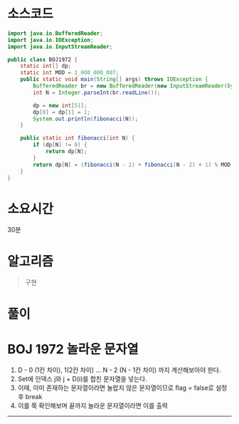 # 소스코드

```Java
import java.io.BufferedReader;
import java.io.IOException;
import java.io.InputStreamReader;

public class BOJ1972 {
    static int[] dp;
    static int MOD = 1_000_000_007;
    public static void main(String[] args) throws IOException {
        BufferedReader br = new BufferedReader(new InputStreamReader(System.in));
        int N = Integer.parseInt(br.readLine());

        dp = new int[51];
        dp[0] = dp[1] = 1;
        System.out.println(fibonacci(N));
    }

    public static int fibonacci(int N) {
        if (dp[N] != 0) {
            return dp[N];
        }
        return dp[N] = (fibonacci(N - 1) + fibonacci(N - 2) + 1) % MOD;
    }
}

```

# 소요시간

30분

# 알고리즘

> 구현

# 풀이

# BOJ 1972 놀라운 문자열

1. D - 0 (1칸 차이), 1(2칸 차이) ... N - 2 (N - 1칸 차이) 까지 계산해보아야 한다.
2. Set에 인덱스 j와 j + D(i)를 합친 문자열을 넣는다.
3. 이때, 이미 존재하는 문자열이라면 놀랍지 않은 문자열이므로 flag = false로 설정 후 break
4. 이를 쭉 확인해보며 끝까지 놀라운 문자열이라면 이를 출력

---
